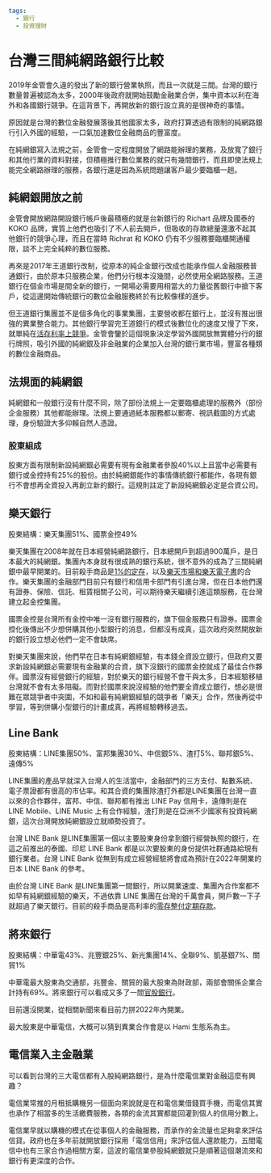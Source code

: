 ```yaml
tags:
  - 銀行
  - 投資理財
```

# 台灣三間純網路銀行比較

2019年金管會久違的發出了新的銀行營業執照，而且一次就是三間。台灣的銀行數量普遍被認為太多，2000年後政府就開始鼓勵金融業合併，集中資本以利在海外和各國銀行競爭。在這背景下，再開放新的銀行設立真的是很神奇的事情。

原因就是台灣的數位金融發展落後其他國家太多，政府打算透過有限制的純網路銀行引入外國的經驗，一口氣加速數位金融商品的豐富度。

在純網銀寫入法規之前，金管會一定程度開放了網路能辦理的業務，及放寬了銀行和其他行業的資料對接，但積極推行數位業務的就只有幾間銀行，而且即使法規上能完全網路辦理的服務，各銀行還是因為系統問題讓客戶最少要臨櫃一趟。

## 純網銀開放之前

金管會開放網路開設銀行帳戶後最積極的就是台新銀行的 Richart 品牌及國泰的 KOKO 品牌，實質上他們也吸引了不人前去開戶，但吸收的存款總量還激不起其他銀行的競爭心理，而且在當時 Richrat 和 KOKO 仍有不少服務要臨櫃開通權限，談不上完全純粹的數位服務。

再來是2017年王道銀行改制，從原本的純企金銀行改成也能承作個人金融服務普通銀行，由於原本只服務企業，他們分行根本沒幾間，必然使用全網路服務。王道銀行在個金市場是間全新的銀行，一開場必需要用相當大的力量從舊銀行中搶下客戶，從這邊開始傳統銀行的數位金融服務終於有比較像樣的進步。

但王道銀行集團並不是個多角化的事業集團，主要營收都在銀行上，並沒有推出很強的異業整合能力。其他銀行學習完王道銀行的模式後數位化的速度又慢了下來，就單純在[活存利率上競爭](/articles/high-interest-rate.html)。金管會鑒於這個現象決定學習外國開放無實體分行的銀行牌照，吸引外國的純網銀及非金融業的企業加入台灣的銀行業市場，豐富各種類的數位金融商品。

## 法規面的純網銀

純網銀和一般銀行沒有什麼不同，除了部份法規上一定要臨櫃處理的服務外（部份企金服務）其他都能辦理。法規上要通過紙本服務都以郵寄、視訊截圖的方式處理，身份驗證大多仰賴自然人憑證。

### 股東組成

股東方面有限制新設純網銀必需要有現有金融業者參股40%以上且當中必需要有銀行或金控持有25%的股份。由於純網銀能作的事情傳統銀行都能作，各現有銀行不會想再全資投入再創立新的銀行。這規則註定了新設純網銀必定是合資公司。

## 樂天銀行

股東結構：樂天集團51%、國票金控49%

樂天集團在2008年就在日本經營純網路銀行，日本總開戶到超過900萬戶，是日本最大的純網銀。集團內本身就有很成熟的銀行系統，很不意外的成為了三間純網銀中最早開業的。目前殺手商品是[1%的定存](https://www.rakuten-bank.com.tw/portal/product/interest)，以及[樂天市場和樂天電子書](https://www.rakuten-bank.com.tw/portal/campaign/VIP)的合作。樂天集團的金融部門目前只有銀行和信用卡部門有引進台灣，但在日本他們還有證券、保險、信託、租賃相關子公司，可以期待樂天繼續引進這類服務，在台灣建立起金控集團。

國票金控是台灣所有金控中唯一沒有銀行服務的，旗下個金服務只有證券。國票金控化後傳出不少想併購其他小型銀行的消息，但都沒有成真，這次政府突然開放新的銀行設立想必他們一定不會缺席。

對樂天集團來說，他們早在日本有純網銀經驗，有本錢全資設立銀行，但政府又要求新設純網銀必需要現有金融業的合資，旗下沒銀行的國票金控就成了最佳合作夥伴。國票沒有經營銀行的經驗，對於樂天的銀行經營不會干與太多，日本經驗移植台灣就不會有太多阻礙。而對於國票來說沒經驗的他們要全資成立銀行，想必是很難在眾競爭者中突圍，不如和最有純網銀經驗的競爭者「樂天」合作，然後再從中學習，等到併購小型銀行的計畫成真，再將經驗轉移過去。

## Line Bank

股東結構：LINE集團50%、富邦集團30%、中信銀5%、渣打5%、聯邦銀5%、遠傳5%

LINE集團的產品早就深入台灣人的生活當中，金融部門的三方支付、點數系統、電子票證都有很高的市佔率。和其合資的集團除渣打外都是LINE集團在台灣一直以來的合作夥伴，富邦、中信、聯邦都有推出 LINE Pay 信用卡，遠傳則是在 LINE Mobile、LINE Music 上有合作經驗，渣打則是在亞洲不少國家有投資純網銀，這次台灣開放純網銀設立就順勢投資了。

台灣 LINE Bank 是LINE集團第一個以主要股東身份拿到銀行經營執照的銀行，在這之前推出的泰國、印尼 LINE Bank 都是以次要股東的身份提供社群通路給現有銀行業者。台灣 LINE Bank 從無到有成立經營經驗將會成為預計在2022年開業的日本 LINE Bank 的參考。

由於台灣 LINE Bank 是LINE集團第一間銀行，所以開業速度、集團內合作案都不如早有純網銀經驗的樂天，不過依靠 LINE 集團在台灣的千萬會員，開戶數一下子就超過了樂天銀行。目前的殺手商品是高利率的[零存整付定期存款](https://www.linebank.com.tw/products/detail/01010050001)。

## 將來銀行

股東結構：中華電43%、兆豐銀25%、新光集團14%、全聯9%、凱基銀7%、關貿1%

中華電最大股東為交通部，兆豐金、關貿的最大股東為財政部，兩部會關係企業合計持有69%。將來銀行可以看成又多了一間[官股銀行](/articles/public-banks.html)。

目前還沒開業，從相關新聞來看目前力拼2022年內開業。

最大股東是中華電信，大概可以猜到異業合作會是以 Hami 生態系為主。

## 電信業入主金融業

可以看到台灣的三大電信都有入股純網路銀行，是為什麼電信業對金融這麼有興趣？

電信業常推的月租抵購機另一個面向來說就是在和電信業借錢買手機，而電信其實也承作了相當多的生活繳費服務，各類的金流其實都能回灌到個人的信用分數上。

電信業早就以購機的模式在從事個人的金融服務，而承作的金流量也足夠拿來評估信貸。政府也在多年前就開放銀行採用「電信信用」來評估個人還款能力，五間電信中也有三家合作過相關方案，這波的電信業參股純網銀就只是順著這個潮流來和銀行有更深度的合作。